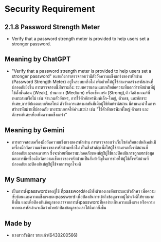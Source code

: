 # Security Requirement
## 2.1.8 Password Strength Meter

   * Verify that a password strength meter is provided to help users set 
a stronger password.

## Meaning by ChatGPT
  * "Verify that a password strength meter is provided to help users set a stronger password" หมายถึงการตรวจสอบว่ามีตัววัดความแข็งแกร่งของรหัสผ่าน (Password Strength Meter) อยู่ในระบบหรือไม่ เพื่อช่วยให้ผู้ใช้สามารถสร้างรหัสผ่านที่ปลอดภัยยิ่งขึ้น
    การตรวจสอบนี้มักรวมถึง: ระบบควรแสดงแถบหรือข้อความที่บอกว่ารหัสผ่านที่ผู้ใช้ตั้งนั้นอ่อน (Weak), ปานกลาง (Medium) หรือแข็งแกร่ง (Strong),ตัววัดอิงเกณฑ์ที่เหมาะสมหรือไม่ เช่น จำนวนตัวอักษร, การใช้ตัวอักษรพิมพ์เล็ก-ใหญ่, ตัวเลข, และอักขระพิเศษ,การอัปเดตแบบเรียลไทม์  ตัววัดควรแสดงผลทันทีเมื่อผู้ใช้พิมพ์รหัสผ่าน มีคำแนะนำในการสร้างรหัสผ่านที่ปลอดภัย บางระบบอาจให้คำแนะนำ เช่น "ใช้ตัวอักษรพิมพ์ใหญ่ ตัวเลข และอักขระพิเศษเพื่อเพิ่มความแข็งแกร่ง"

## Meaning by Gemini
  * การตรวจสอบเครื่องมือวัดความแข็งแรงของรหัสผ่าน การตรวจสอบว่าเว็บไซต์หรือแอปพลิเคชันมีเครื่องมือวัดความแข็งแรงของรหัสผ่านหรือไม่ เป็นสิ่งสำคัญเพื่อให้ผู้ใช้สามารถตั้งรหัสผ่านที่ปลอดภัยและคาดเดายาก ซึ่งจะช่วยเพิ่มความปลอดภัยของบัญชีผู้ใช้และป้องกันการถูกแฮกข้อมูล และการมีเครื่องมือวัดความแข็งแรงของรหัสผ่านเป็นสิ่งสำคัญในการช่วยให้ผู้ใช้ตั้งรหัสผ่านที่ปลอดภัยและป้องกันบัญชีผู้ใช้จากการถูกโจมตี 

## My Summary
 * เป็นการตั้งpasswordของผู้ใช้ ที่passwordต้องมีทั้งตัวเองเลขอักขระและตัวอักษร เพื่อความซับซ้อนและความแข็งแรงของpassword เพื่อป้องกันการเข้าถึงข้อมูลจากผู้ไม่หวังดีให้ยากมากยิ่งขึ้น และเพื่อป้องกันข้อมูลของเราจากการตั้งpasswordที่เดาง่ายเกินความแข็งแรง หรือความยากของรหัสผ่านจะถือว่าช่วยปกป้องข้อมูลของเราได้ดีมากยิ่งขึ้น

## Made by
 - นางสาวรัชนีกร ซายแก้ว(6430200566)
